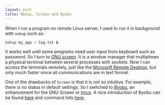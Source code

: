 ```yaml
---
layout: post
title: Nohup, Screen and Byobu
---
```


When I run a program on remote Linux server, I used to run it in background with `nohup` such as:

```bash
nohup my_app > log.txt &
```
It works well until some programs need user input from keyboard such as password. So I turn to [GNU screen](https://www.gnu.org/software/screen/). It is a window manager that multiplexes a physical terminal between several processes with sockets. Now I can access the terminals remotely, just like the [Microsoft Remote Desktop](https://en.wikipedia.org/wiki/Remote_Desktop_Protocol), but only much faster since all communications are in text format.

One of the drawbacks of `Screen` is that it is not so intuitive. For example, there is no status in default settings. So I switched to [Byobu](http://byobu.org/), an enhancement for the GNU Screen or [tmux](http://tmux.github.io/). A nice introduction of Byobu can be found [here](https://help.ubuntu.com/community/Byobu) and command lists [here](https://gist.github.com/jshaw/5255721).
